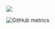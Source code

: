 <a href="https://github.com/ZaDarkSide"><img align="center" src="https://github-readme-stats.vercel.app/api?username=ZaDarkSide&custom_title=Github Stats&include_all_commits=true&count_private=true&show_icons=true&theme=dracula" /></a>
<!--<a href="https://github.com/ZaDarkSide"><img align="center" src="https://github-readme-stats.vercel.app/api/top-langs/?username=ZaDarkSide&langs_count=10&hide=GAP&layout=compact&theme=dracula" /></a>
<a href="https://github.com/ZaDarkSide/simpleStorage"><img align="center" src="https://github-readme-stats.vercel.app/api/pin/?username=ZaDarkSide&repo=simpleStorage&theme=dracula" /></a>-->
![GitHub metrics](https://metrics.lecoq.io/zadarkside)
